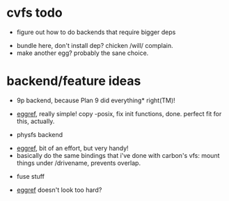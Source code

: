 # cvfs todo

* figure out how to do backends that require bigger deps
 - bundle here, don't install dep? chicken /will/ complain.
 - make another egg? probably the sane choice.

# backend/feature ideas

* 9p backend, because Plan 9 did everything* right(TM)!
 - [eggref](http://wiki.call-cc.org/eggref/4/9p), really simple! copy -posix, fix init functions, done. perfect fit for this, actually.
* physfs backend
 - [eggref](http://wiki.call-cc.org/eggref/4/physfs), bit of an effort, but very handy!
 - basically do the same bindings that i've done with carbon's vfs: mount things under /drivename, prevents overlap.
* fuse stuff
 - [eggref](http://wiki.call-cc.org/eggref/4/fuse) doesn't look too hard?
